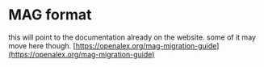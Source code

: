 # MAG format

this will point to the documentation already on the website. some of it may move here though. [https://openalex.org/mag-migration-guide](https://openalex.org/mag-migration-guide)
